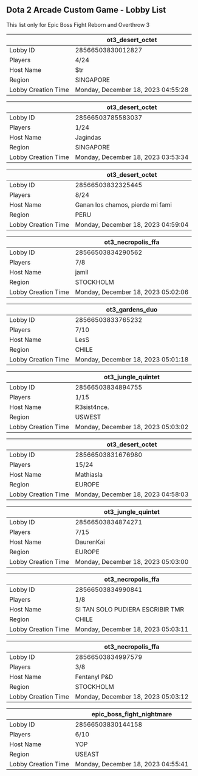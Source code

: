 ## Dota 2 Arcade Custom Game - Lobby List

This list only for Epic Boss Fight Reborn and Overthrow 3

|  | ot3_desert_octet |
| ------ | ------ |
| Lobby ID | 28566503830012827 |
| Players | 4/24 |
| Host Name | $tr |
| Region | SINGAPORE |
| Lobby Creation Time | Monday, December 18, 2023 04:55:28 |


|  | ot3_desert_octet |
| ------ | ------ |
| Lobby ID | 28566503785583037 |
| Players | 1/24 |
| Host Name | Jagindas |
| Region | SINGAPORE |
| Lobby Creation Time | Monday, December 18, 2023 03:53:34 |


|  | ot3_desert_octet |
| ------ | ------ |
| Lobby ID | 28566503832325445 |
| Players | 8/24 |
| Host Name | Ganan los chamos, pierde mi fami |
| Region | PERU |
| Lobby Creation Time | Monday, December 18, 2023 04:59:04 |


|  | ot3_necropolis_ffa |
| ------ | ------ |
| Lobby ID | 28566503834290562 |
| Players | 7/8 |
| Host Name | jamil |
| Region | STOCKHOLM |
| Lobby Creation Time | Monday, December 18, 2023 05:02:06 |


|  | ot3_gardens_duo |
| ------ | ------ |
| Lobby ID | 28566503833765232 |
| Players | 7/10 |
| Host Name | LesS |
| Region | CHILE |
| Lobby Creation Time | Monday, December 18, 2023 05:01:18 |


|  | ot3_jungle_quintet |
| ------ | ------ |
| Lobby ID | 28566503834894755 |
| Players | 1/15 |
| Host Name | R3sist4nce. |
| Region | USWEST |
| Lobby Creation Time | Monday, December 18, 2023 05:03:02 |


|  | ot3_desert_octet |
| ------ | ------ |
| Lobby ID | 28566503831676980 |
| Players | 15/24 |
| Host Name | Mathiasla |
| Region | EUROPE |
| Lobby Creation Time | Monday, December 18, 2023 04:58:03 |


|  | ot3_jungle_quintet |
| ------ | ------ |
| Lobby ID | 28566503834874271 |
| Players | 7/15 |
| Host Name | DaurenKai |
| Region | EUROPE |
| Lobby Creation Time | Monday, December 18, 2023 05:03:00 |


|  | ot3_necropolis_ffa |
| ------ | ------ |
| Lobby ID | 28566503834990841 |
| Players | 1/8 |
| Host Name | SI TAN SOLO PUDIERA ESCRIBIR TMR |
| Region | CHILE |
| Lobby Creation Time | Monday, December 18, 2023 05:03:11 |


|  | ot3_necropolis_ffa |
| ------ | ------ |
| Lobby ID | 28566503834997579 |
| Players | 3/8 |
| Host Name | Fentanyl P&D |
| Region | STOCKHOLM |
| Lobby Creation Time | Monday, December 18, 2023 05:03:12 |


|  | epic_boss_fight_nightmare |
| ------ | ------ |
| Lobby ID | 28566503830144158 |
| Players | 6/10 |
| Host Name | YOP |
| Region | USEAST |
| Lobby Creation Time | Monday, December 18, 2023 04:55:41 |


